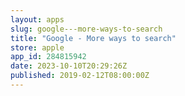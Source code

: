 ```yaml
---
layout: apps
slug: google---more-ways-to-search
title: "Google - More ways to search"
store: apple
app_id: 284815942
date: 2023-10-10T20:29:26Z
published: 2019-02-12T08:00:00Z
---
```

